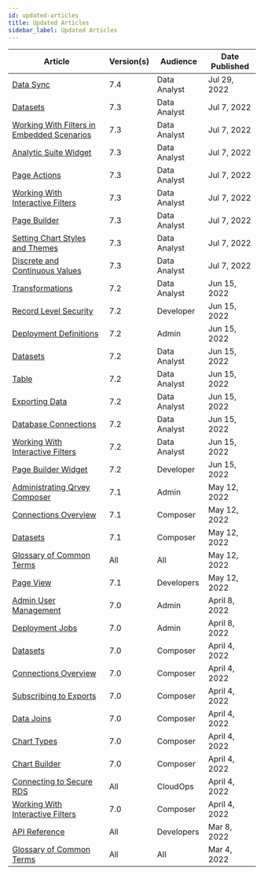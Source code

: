 ```yaml
---
id: updated-articles
title: Updated Articles
sidebar_label: Updated Articles
---
```

<div style={{textAlign: "justify"}}>

| **Article** | **Version(s)** |**Audience**|  **Date Published** |
| --- | --- | --- |--- |
|[Data Sync](../ui-docs/datasets/data-sync.md)|7.4|Data Analyst| Jul 29, 2022|
|[Datasets](../ui-docs/datasets/datasets.md)|7.3|Data Analyst| Jul 7, 2022|
|[Working With Filters in Embedded Scenarios](../embedding/widgets/filters-embedded-scenarios.md)|7.3|Data Analyst| Jul 7, 2022|
|[Analytic Suite Widget](../embedding/widgets/analytics/analytic-suite.md)|7.3|Data Analyst| Jul 7, 2022|
|[Page Actions](../ui-docs/builders/page_actions.md)|7.3|Data Analyst| Jul 7, 2022|
|[Working With Interactive Filters](../ui-docs/filtering-data/working-with-filters.md)|7.3|Data Analyst| Jul 7, 2022|
|[Page Builder](../ui-docs/builders/pages.md)|7.3|Data Analyst| Jul 7, 2022|
|[Setting Chart Styles and Themes](../ui-docs/chart-builder/setting-chart-styles.md)|7.3|Data Analyst| Jul 7, 2022|
|[Discrete and Continuous Values](../ui-docs/chart-builder/disc-cont.md)|7.3|Data Analyst| Jul 7, 2022
|[Transformations](../ui-docs/datasets/transformations.md)|7.2|Data Analyst| Jun 15, 2022
|[Record Level Security](../admin/record-level-security.md)|7.2|Developer| Jun 15, 2022|
|[Deployment Definitions](../admin/content-deployment/definitions.md)|7.2|Admin| Jun 15, 2022|
|[Datasets](../ui-docs/datasets/datasets.md)|7.2|Data Analyst| Jun 15, 2022|
|[Table](../ui-docs/dataviews/chart-types/table.md)|7.2|Data Analyst| Jun 15, 2022|
|[Exporting Data](../ui-docs/dataviews/exporting.md)|7.2|Data Analyst| Jun 15, 2022|
|[Database Connections](../ui-docs/datasets/databases.md)|7.2|Data Analyst| Jun 15, 2022|
|[Working With Interactive Filters](../ui-docs/filtering-data/working-with-filters.md)|7.2|Data Analyst| Jun 15, 2022|
|[Page Builder Widget](../ui-docs/builders/pages.md)|7.2|Developer| Jun 15, 2022|
|[Administrating Qrvey Composer](../admin/admin-managing-users.md)|7.1|Admin| May 12, 2022|
|[Connections Overview](../ui-docs/datasets/connectors.md)|7.1|Composer| May 12, 2022|
|[Datasets](../ui-docs/datasets/datasets.md)|7.1|Composer|May 12, 2022|
|[Glossary of Common Terms](../get-started/glossary.md)|All|All| May 12, 2022|
|[Page View](../embedding/widgets/app-building/page-view.md)|7.1|Developers|May 12, 2022|
|[Admin User Management](../admin/admin-managing-users.md)|7.0|Admin|April 8, 2022|
|[Deployment Jobs](../admin/content-deployment/jobs.md)|7.0|Admin| April 8, 2022|
|[Datasets](../ui-docs/datasets/datasets.md)|7.0|Composer| April 4, 2022||
|[Connections Overview](../ui-docs/datasets/connectors.md)|7.0|Composer| April 4, 2022|
|[Subscribing to Exports](../ui-docs/subscriptions/subscribing-exports.md)|7.0|Composer| April 4, 2022|
|[Data Joins](../ui-docs/datasets/joins.md)|7.0|Composer| April 4, 2022|
|[Chart Types](../ui-docs/dataviews/chart-types/bar.md)|7.0|Composer| April 4, 2022|
|[Chart Builder](../ui-docs/chart-builder/overview.md)|7.0|Composer| April 4, 2022|
|[Connecting to Secure RDS](../aws/connect-instance.md)|All| CloudOps| April 4, 2022|
|[Working With Interactive Filters](../ui-docs/filtering-data/working-with-filters.md)|7.0| Composer| April 4, 2022|
|<a href="https://tinyurl.com/atuznk6u" target="_blank">API Reference</a>|All|Developers|Mar 8, 2022|
|[Glossary of Common Terms](../get-started/glossary.md)|All|All|Mar 4, 2022|



</div>
